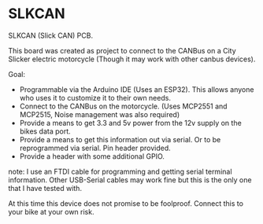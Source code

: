 # SLKCAN
SLKCAN (Slick CAN) PCB. 

This board was created as project to connect to the CANBus on a City Slicker electric motorcycle (Though it may work with other canbus devices).

Goal:
- Programmable via the Arduino IDE (Uses an ESP32). This allows anyone who uses it to customize it to their own needs.
- Connect to the CANBus on the motorcycle. (Uses MCP2551 and MCP2515, Noise management was also required)
- Provide a means to get 3.3 and 5v power from the 12v supply on the bikes data port.
- Provide a means to get this information out via serial. Or to be reprogrammed via serial. Pin header provided.
- Provide a header with some additional GPIO.

note: I use an FTDI cable for programming and getting serial terminal information.
Other USB-Serial cables may work fine but this is the only one that I have tested with.

At this time this device does not promise to be foolproof. Connect this to your bike at your own risk. 
